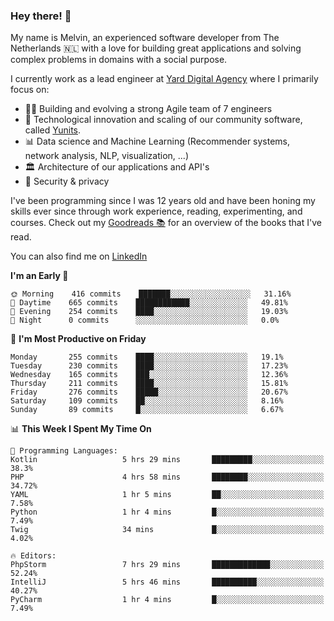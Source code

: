 ### Hey there! 👋

My name is Melvin, an experienced software developer from The Netherlands 🇳🇱 with a love for building great applications and solving complex problems in domains with a social purpose. 

I currently work as a lead engineer at [Yard Digital Agency](https://github.com/yardinternet) where I primarily focus on:

* 👏🏼 Building and evolving a strong Agile team of 7 engineers
* 🚀 Technological innovation and scaling of our community software, called [Yunits](https://www.yunits.com/).
* 📊 Data science and Machine Learning (Recommender systems, network analysis, NLP, visualization, ...)
* 🏛 Architecture of our applications and API's
* 🔐 Security & privacy

I've been programming since I was 12 years old and have been honing my skills ever since through work experience, reading, experimenting, and courses.
Check out my [Goodreads 📚](https://goodreads.com/melvinkoopmans) for an overview of the books that I've read. 

You can also find me on [LinkedIn](https://www.linkedin.com/in/melvinkoopmans)

<!--START_SECTION:waka-->
**I'm an Early 🐤** 

```text
🌞 Morning    416 commits    ███████░░░░░░░░░░░░░░░░░░   31.16% 
🌆 Daytime    665 commits    ████████████░░░░░░░░░░░░░   49.81% 
🌃 Evening    254 commits    ████░░░░░░░░░░░░░░░░░░░░░   19.03% 
🌙 Night      0 commits      ░░░░░░░░░░░░░░░░░░░░░░░░░   0.0%

```
📅 **I'm Most Productive on Friday** 

```text
Monday       255 commits    ████░░░░░░░░░░░░░░░░░░░░░   19.1% 
Tuesday      230 commits    ████░░░░░░░░░░░░░░░░░░░░░   17.23% 
Wednesday    165 commits    ███░░░░░░░░░░░░░░░░░░░░░░   12.36% 
Thursday     211 commits    ████░░░░░░░░░░░░░░░░░░░░░   15.81% 
Friday       276 commits    █████░░░░░░░░░░░░░░░░░░░░   20.67% 
Saturday     109 commits    ██░░░░░░░░░░░░░░░░░░░░░░░   8.16% 
Sunday       89 commits     █░░░░░░░░░░░░░░░░░░░░░░░░   6.67%

```


📊 **This Week I Spent My Time On** 

```text
💬 Programming Languages: 
Kotlin                   5 hrs 29 mins       █████████░░░░░░░░░░░░░░░░   38.3% 
PHP                      4 hrs 58 mins       ████████░░░░░░░░░░░░░░░░░   34.72% 
YAML                     1 hr 5 mins         ██░░░░░░░░░░░░░░░░░░░░░░░   7.58% 
Python                   1 hr 4 mins         █░░░░░░░░░░░░░░░░░░░░░░░░   7.49% 
Twig                     34 mins             █░░░░░░░░░░░░░░░░░░░░░░░░   4.02%

🔥 Editors: 
PhpStorm                 7 hrs 29 mins       █████████████░░░░░░░░░░░░   52.24% 
IntelliJ                 5 hrs 46 mins       ██████████░░░░░░░░░░░░░░░   40.27% 
PyCharm                  1 hr 4 mins         █░░░░░░░░░░░░░░░░░░░░░░░░   7.49%

```


<!--END_SECTION:waka-->
